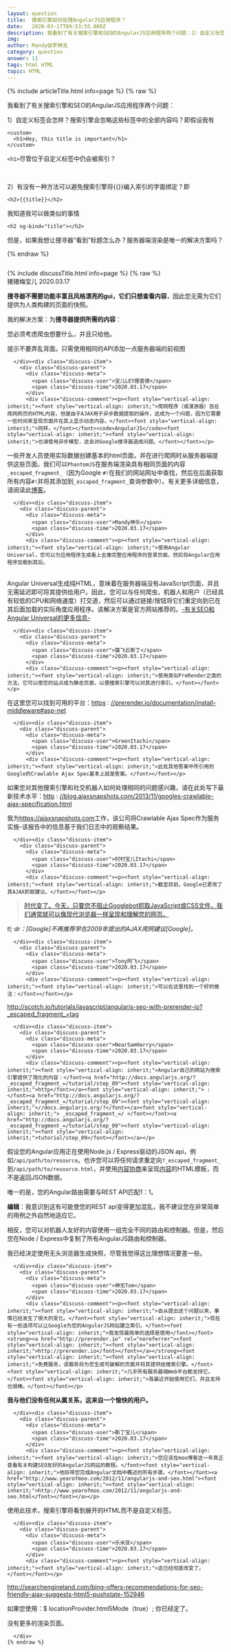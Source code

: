 ```yaml
---
layout: question
title:  搜索引擎如何处理AngularJS应用程序？
date:   2020-03-17T09:53:55.000Z
description: 我看到了有关搜索引擎和SEO的AngularJS应用程序两个问题：1）自定义标签会怎样？搜索引擎会忽略这些标签中的全部内容吗？即假设我有<cust...
img: 
author: Mandy伽罗神无
category: question
answer: 11
tags: html HTML
topic: HTML
---
```

<div class="article-root">
  <div class="article">
    {% include articleTitle.html info=page %}
    {% raw %}
    <div class="article-content"><p><font style="vertical-align: inherit;"><font style="vertical-align: inherit;">我看到了有关搜索引擎和SEO的AngularJS应用程序两个问题：</font></font></p>

<p><font style="vertical-align: inherit;"><font style="vertical-align: inherit;">1）自定义标签会怎样？</font><font style="vertical-align: inherit;">搜索引擎会忽略这些标签中的全部内容吗？</font><font style="vertical-align: inherit;">即假设我有</font></font></p>

<pre><code>&lt;custom&gt;<font></font>
  &lt;h1&gt;Hey, this title is important&lt;/h1&gt;<font></font>
&lt;/custom&gt;<font></font>
</code></pre>

<p><font style="vertical-align: inherit;"></font><code>&lt;h1&gt;</code><font style="vertical-align: inherit;"><font style="vertical-align: inherit;">尽管位于自定义标签中</font><font style="vertical-align: inherit;">仍会</font><font style="vertical-align: inherit;">被索引？</font></font></p>

<p><br></p>

<p><font style="vertical-align: inherit;"><font style="vertical-align: inherit;">2）有没有一种方法可以避免搜索引擎将{{}}编入索引的字面绑定？</font><font style="vertical-align: inherit;">即</font></font></p>

<pre><code>&lt;h2&gt;{{title}}&lt;/h2&gt;
</code></pre>

<p><font style="vertical-align: inherit;"><font style="vertical-align: inherit;">我知道我可以做类似的事情</font></font></p>

<pre><code>&lt;h2 ng-bind="title"&gt;&lt;/h2&gt;
</code></pre>

<p><font style="vertical-align: inherit;"><font style="vertical-align: inherit;">但是，如果我想让搜寻器“看到”标题怎么办？</font><font style="vertical-align: inherit;">服务器端渲染是唯一的解决方案吗？</font></font></p></div>
    {% endraw %}
  </div>
  <p style="height: 0;width:0;overflow: hidden;"> 第1947篇《搜索引擎如何处理AngularJS应用程序？》来自Winter(https://github.com/aiyld/aiyld.github.io)的站点</p>
  <div class="discuss-wrapper">
    {% include discussTitle.html info=page %}
    {% raw %}
    <div class="discuss-item">
        <div class="discuss-parent">
          <div class="discuss-meta">
            <span class="discuss-user">猪猪梅宝儿</span>
            <span class="discuss-time">2020.03.17</span>
          </div>
          <div class="discuss-comment"><p><strong><font style="vertical-align: inherit;"><font style="vertical-align: inherit;">搜寻器不需要功能丰富且风格漂亮的gui，它们只想查看内容</font></font></strong><font style="vertical-align: inherit;"><font style="vertical-align: inherit;">，因此您无需为它们提供为人类构建的页面的快照。</font></font></p>

<p><font style="vertical-align: inherit;"><font style="vertical-align: inherit;">我的解决方案：为</font></font><strong><font style="vertical-align: inherit;"><font style="vertical-align: inherit;">搜寻器提供所需的内容</font></font></strong><font style="vertical-align: inherit;"><font style="vertical-align: inherit;">：</font></font></p>

<p><font style="vertical-align: inherit;"><font style="vertical-align: inherit;">您必须考虑爬虫想要什么，并且只给他。</font></font></p>

<p><font style="vertical-align: inherit;"><font style="vertical-align: inherit;">提示不要弄乱背面。</font><font style="vertical-align: inherit;">只需使用相同的API添加一点服务器端的前视图</font></font></p></div>
        </div>
        
      </div><div class="discuss-item">
        <div class="discuss-parent">
          <div class="discuss-meta">
            <span class="discuss-user">宝儿LEY理查德</span>
            <span class="discuss-time">2020.03.17</span>
          </div>
          <div class="discuss-comment"><p><font style="vertical-align: inherit;"><font style="vertical-align: inherit;">爬网程序（或漫游器）旨在爬网网页的HTML内容，但是由于AJAX用于异步数据提取的操作，这成为一个问题，因为它需要一些时间来呈现页面并在其上显示动态内容。</font><font style="vertical-align: inherit;">同样，</font></font><code>AngularJS</code><font style="vertical-align: inherit;"><font style="vertical-align: inherit;">也请使用异步模型，这会对Google搜寻器造成问题。</font></font></p>

<p><font style="vertical-align: inherit;"><font style="vertical-align: inherit;">一些开发人员使用实际数据创建基本的html页面，并在进行爬网时从服务器端提供这些页面。</font><font style="vertical-align: inherit;">我们可以</font></font><code>PhantomJS</code><font style="vertical-align: inherit;"><font style="vertical-align: inherit;">在服务端</font><font style="vertical-align: inherit;">渲染具有相同页面的内容</font></font><code>_escaped_fragment_</code><font style="vertical-align: inherit;"><font style="vertical-align: inherit;">（因为Google </font></font><code>#!</code><font style="vertical-align: inherit;"><font style="vertical-align: inherit;">在我们的网站网址中</font><font style="vertical-align: inherit;">查找</font><font style="vertical-align: inherit;">，然后在后面获取所有内容</font></font><code>#!</code><font style="vertical-align: inherit;"><font style="vertical-align: inherit;">并将其添加到</font></font><code>_escaped_fragment_</code><font style="vertical-align: inherit;"><font style="vertical-align: inherit;">查询参数中）。</font><font style="vertical-align: inherit;">有关更多详细信息，请阅读此</font></font><a href="http://www.tothenew.com/blog/angular-seo/" rel="nofollow"><font style="vertical-align: inherit;"><font style="vertical-align: inherit;">博客</font></font></a><font style="vertical-align: inherit;"><font style="vertical-align: inherit;">。</font></font></p></div>
        </div>
        
      </div><div class="discuss-item">
        <div class="discuss-parent">
          <div class="discuss-meta">
            <span class="discuss-user">Mandy神乐</span>
            <span class="discuss-time">2020.03.17</span>
          </div>
          <div class="discuss-comment"><p><font style="vertical-align: inherit;"><font style="vertical-align: inherit;">使用Angular Universal，您可以为应用程序生成看上去像完整应用程序的登录页面，然后将Angular应用程序加载到其后。
</font></font><br><font style="vertical-align: inherit;"><font style="vertical-align: inherit;">Angular Universal生成纯HTML，意味着在服务器端没有JavaScript页面，并且无需延迟即可将其提供给用户。</font><font style="vertical-align: inherit;">因此，您可以与任何爬虫，机器人和用户（已经具有较低的CPU和网络速度）打交道，然后可以通过链接/按钮将它们重定向到已在其后面加载的实际角度应用程序。</font><font style="vertical-align: inherit;">该解决方案是官方网站推荐的。</font></font><a href="https://angular.io/docs/ts/latest/guide/universal.html#!#seo-no-javascript" rel="nofollow noreferrer"><font style="vertical-align: inherit;"><font style="vertical-align: inherit;">-有关SEO和Angular Universal的更多信息-</font></font></a></p></div>
        </div>
        
      </div><div class="discuss-item">
        <div class="discuss-parent">
          <div class="discuss-meta">
            <span class="discuss-user">猿飞云斯丁</span>
            <span class="discuss-time">2020.03.17</span>
          </div>
          <div class="discuss-comment"><p><font style="vertical-align: inherit;"><font style="vertical-align: inherit;">使用类似PreRender之类的方法，它可以使您的站点成为静态页面，以便搜索引擎可以对其进行索引。</font></font></p>

<p><font style="vertical-align: inherit;"><font style="vertical-align: inherit;">在这里您可以找到可用的平台：</font><a href="https://prerender.io/documentation/install-middleware#asp-net" rel="nofollow"><font style="vertical-align: inherit;">https</font></a><font style="vertical-align: inherit;"> : </font></font><a href="https://prerender.io/documentation/install-middleware#asp-net" rel="nofollow"><font style="vertical-align: inherit;"><font style="vertical-align: inherit;">//prerender.io/documentation/install-middleware#asp-net</font></font></a></p></div>
        </div>
        
      </div><div class="discuss-item">
        <div class="discuss-parent">
          <div class="discuss-meta">
            <span class="discuss-user">GreenItachi</span>
            <span class="discuss-time">2020.03.17</span>
          </div>
          <div class="discuss-comment"><p><font style="vertical-align: inherit;"><font style="vertical-align: inherit;">此处其他答案中所引用的Google的Crawlable Ajax Spec基本上就是答案。</font></font></p>

<p><font style="vertical-align: inherit;"><font style="vertical-align: inherit;">如果您对其他搜索引擎和社交机器人如何处理相同的问题感兴趣，请在此处写下最新技术水平：</font><a href="http://blog.ajaxsnapshots.com/2013/11/googles-crawlable-ajax-specification.html" rel="noreferrer"><font style="vertical-align: inherit;">http</font></a><font style="vertical-align: inherit;"> : </font></font><a href="http://blog.ajaxsnapshots.com/2013/11/googles-crawlable-ajax-specification.html" rel="noreferrer"><font style="vertical-align: inherit;"><font style="vertical-align: inherit;">//blog.ajaxsnapshots.com/2013/11/googles-crawlable-ajax-specification.html</font></font></a></p>

<p><font style="vertical-align: inherit;"><font style="vertical-align: inherit;">我为</font></font><a href="https://ajaxsnapshots.com" rel="noreferrer"><font style="vertical-align: inherit;"><font style="vertical-align: inherit;">https://ajaxsnapshots.com</font></font></a><font style="vertical-align: inherit;"><font style="vertical-align: inherit;">工作</font><font style="vertical-align: inherit;">，该公司将Crawlable Ajax Spec作为服务实施-该报告中的信息基于我们日志中的观察结果。</font></font></p></div>
        </div>
        
      </div><div class="discuss-item">
        <div class="discuss-parent">
          <div class="discuss-meta">
            <span class="discuss-user">村村宝儿Itachi</span>
            <span class="discuss-time">2020.03.17</span>
          </div>
          <div class="discuss-comment"><p><font style="vertical-align: inherit;"><font style="vertical-align: inherit;">截至目前，Google已更改了其AJAX抓取建议。</font></font></p>

<blockquote>
  <p><a href="http://googlewebmastercentral.blogspot.is/2015/10/deprecating-our-ajax-crawling-scheme.html"><font style="vertical-align: inherit;"><font style="vertical-align: inherit;">时代变了。</font><font style="vertical-align: inherit;">今天，只要您不阻止Googlebot抓取JavaScript或CSS文件，我们通常就可以像现代浏览器一样呈现和理解您的网页。</font></font></a></p>
</blockquote>

<p><em><font style="vertical-align: inherit;"><font style="vertical-align: inherit;">tl; dr：[Google]不再推荐早在2009年提出的AJAX爬网建议[Google]。</font></font></em></p></div>
        </div>
        
      </div><div class="discuss-item">
        <div class="discuss-parent">
          <div class="discuss-meta">
            <span class="discuss-user">Tony阿飞</span>
            <span class="discuss-time">2020.03.17</span>
          </div>
          <div class="discuss-comment"><p><font style="vertical-align: inherit;"><font style="vertical-align: inherit;">可以在这里找到一个好的做法：</font></font></p>

<p><a href="http://scotch.io/tutorials/javascript/angularjs-seo-with-prerender-io?_escaped_fragment_=tag"><font style="vertical-align: inherit;"><font style="vertical-align: inherit;">http://scotch.io/tutorials/javascript/angularjs-seo-with-prerender-io?_escaped_fragment_=tag</font></font></a></p></div>
        </div>
        
      </div><div class="discuss-item">
        <div class="discuss-parent">
          <div class="discuss-meta">
            <span class="discuss-user">NearSamHarry</span>
            <span class="discuss-time">2020.03.17</span>
          </div>
          <div class="discuss-comment"><p><font style="vertical-align: inherit;"><font style="vertical-align: inherit;">Angular自己的网站为搜索引擎提供了简化的内容：</font><a href="http://docs.angularjs.org/?_escaped_fragment_=/tutorial/step_09"><font style="vertical-align: inherit;">http</font></a><font style="vertical-align: inherit;"> : </font><a href="http://docs.angularjs.org/?_escaped_fragment_=/tutorial/step_09"><font style="vertical-align: inherit;">//docs.angularjs.org/?</font></a><font style="vertical-align: inherit;"> _escaped_fragment_=/ </font></font><a href="http://docs.angularjs.org/?_escaped_fragment_=/tutorial/step_09"><font style="vertical-align: inherit;"><font style="vertical-align: inherit;">tutorial/step_09</font></font></a></p>

<p><font style="vertical-align: inherit;"><font style="vertical-align: inherit;">假设您的Angular应用正在使用Node.js / Express驱动的JSON api，例如</font></font><code>/api/path/to/resource</code><font style="vertical-align: inherit;"><font style="vertical-align: inherit;">。</font><font style="vertical-align: inherit;">也许您可以将任何请求重定向</font></font><code>?_escaped_fragment_</code><font style="vertical-align: inherit;"><font style="vertical-align: inherit;">到</font></font><code>/api/path/to/resource.html</code><font style="vertical-align: inherit;"><font style="vertical-align: inherit;">，并使用</font></font><a href="http://expressjs.com/api.html#res.format"><font style="vertical-align: inherit;"><font style="vertical-align: inherit;">内容协商</font></font></a><font style="vertical-align: inherit;"><font style="vertical-align: inherit;">来呈现</font><a href="http://expressjs.com/api.html#res.format"><font style="vertical-align: inherit;">内容</font></a><font style="vertical-align: inherit;">的HTML模板，而不是返回JSON数据。</font></font></p>

<p><font style="vertical-align: inherit;"><font style="vertical-align: inherit;">唯一的是，您的Angular路由需要与REST API匹配1：1。</font></font></p>

<p><strong><font style="vertical-align: inherit;"><font style="vertical-align: inherit;">编辑</font></font></strong><font style="vertical-align: inherit;"><font style="vertical-align: inherit;">：我意识到这有可能使您的REST api变得更加混乱，我不建议您在非常简单的用例之外自然地适应它。</font></font></p>

<p><font style="vertical-align: inherit;"><font style="vertical-align: inherit;">相反，您可以对机器人友好的内容使用一组完全不同的路由和控制器。</font><font style="vertical-align: inherit;">但是，然后您在Node / Express中复制了所有AngularJS路由和控制器。</font></font></p>

<p><font style="vertical-align: inherit;"><font style="vertical-align: inherit;">我已经决定使用无头浏览器生成快照，尽管我觉得这比理想情况要差一些。</font></font></p></div>
        </div>
        
      </div><div class="discuss-item">
        <div class="discuss-parent">
          <div class="discuss-meta">
            <span class="discuss-user">神无Tom</span>
            <span class="discuss-time">2020.03.17</span>
          </div>
          <div class="discuss-comment"><p><font style="vertical-align: inherit;"><font style="vertical-align: inherit;">自从提出这个问题以来，事情已经发生了很大的变化。</font><font style="vertical-align: inherit;">现在有一些选项可以让Google为您的AngularJS网站建立索引。</font><font style="vertical-align: inherit;">我发现最简单的选择是使用</font></font><strong><a href="http://prerender.io" rel="noreferrer"><font style="vertical-align: inherit;"><font style="vertical-align: inherit;">http://prerender.io</font></font></a></strong><font style="vertical-align: inherit;"><font style="vertical-align: inherit;">免费服务，该服务将为您生成可破解的页面并将其提供给搜索引擎。</font><font style="vertical-align: inherit;">几乎所有服务器端Web平台都支持它。</font><font style="vertical-align: inherit;">我最近开始使用它们，并且支持也很棒。</font></font></p>

<p><strong><font style="vertical-align: inherit;"><font style="vertical-align: inherit;">我与他们没有任何从属关系，这来自一个愉快的用户。</font></font></strong></p></div>
        </div>
        
      </div><div class="discuss-item">
        <div class="discuss-parent">
          <div class="discuss-meta">
            <span class="discuss-user">斯丁宝儿</span>
            <span class="discuss-time">2020.03.17</span>
          </div>
          <div class="discuss-comment"><p><font style="vertical-align: inherit;"><font style="vertical-align: inherit;">您应该在moo博客这一年真正查看有关构建SEO友好的AngularJS网站的教程。</font><font style="vertical-align: inherit;">他将带您完成Angular文档中概述的所有步骤。</font></font><a href="http://www.yearofmoo.com/2012/11/angularjs-and-seo.html"><font style="vertical-align: inherit;"><font style="vertical-align: inherit;">http://www.yearofmoo.com/2012/11/angularjs-and-seo.html</font></font></a></p>

<p><font style="vertical-align: inherit;"><font style="vertical-align: inherit;">使用此技术，搜索引擎将看到展开的HTML而不是自定义标签。</font></font></p></div>
        </div>
        
      </div><div class="discuss-item">
        <div class="discuss-parent">
          <div class="discuss-meta">
            <span class="discuss-user">乐米亚</span>
            <span class="discuss-time">2020.03.17</span>
          </div>
          <div class="discuss-comment"><p><font style="vertical-align: inherit;"><font style="vertical-align: inherit;">这已经彻底改变了。</font></font></p>

<p><a href="http://searchengineland.com/bing-offers-recommendations-for-seo-friendly-ajax-suggests-html5-pushstate-152946"><font style="vertical-align: inherit;"><font style="vertical-align: inherit;">http://searchengineland.com/bing-offers-recommendations-for-seo-friendly-ajax-suggests-html5-pushstate-152946</font></font></a></p>

<p><font style="vertical-align: inherit;"><font style="vertical-align: inherit;">如果您使用：$ locationProvider.html5Mode（true）; </font><font style="vertical-align: inherit;">你已经定了。</font></font></p>

<p><font style="vertical-align: inherit;"><font style="vertical-align: inherit;">没有更多的渲染页面。</font></font></p></div>
        </div>
        
      </div>
    {% endraw %}
  </div>
<div>
